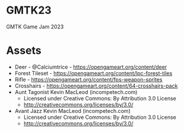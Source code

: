 # GMTK23
GMTK Game Jam 2023

# Assets
- Deer - @Calciumtrice - https://opengameart.org/content/deer 
- Forest Tileset - https://opengameart.org/content/lpc-forest-tiles
- Rifle - https://opengameart.org/content/fps-weapon-sprites
- Crosshairs - https://opengameart.org/content/64-crosshairs-pack
- Aunt Tagonist Kevin MacLeod (incompetech.com)
    - Licensed under Creative Commons: By Attribution 3.0 License
    - http://creativecommons.org/licenses/by/3.0/
- Avant Jazz Kevin MacLeod (incompetech.com)
    - Licensed under Creative Commons: By Attribution 3.0 License
    - http://creativecommons.org/licenses/by/3.0/